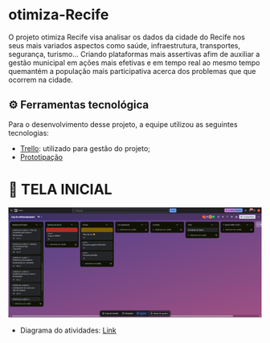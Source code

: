 # otimiza-Recife

O projeto otimiza Recife visa analisar os dados da cidade do Recife nos seus mais variados aspectos como saúde, infraestrutura, transportes, segurança, turismo... Criando plataformas mais assertivas afim de auxiliar a gestão municipal em ações mais efetivas e em tempo real ao mesmo tempo quemantém a população mais participativa acerca dos problemas que que ocorrem na cidade. 

## ⚙️ Ferramentas tecnológica

Para o desenvolvimento desse projeto, a equipe utilizou as seguintes tecnologias: 
* [Trello](https://trello.com/b/OBc9aplD/eng-de-softwareprojeto): utilizado para gestão do projeto;     
* [Prototipação](https://www.figma.com/design/9PnQVVCobtbz26pfA8eRvG/PROT%C3%93TIPOS---FDS?node-id=0-1&t=sHZfVVKNvut9wBOP-1)

# 🔹 TELA INICIAL
<p align="center"> 
  <img src="https://github.com/rodrigolsouza/otimiza-Recife/blob/main/assets/backlog_projeto_priorizado.png"/>
</p>

* Diagrama do atividades: [Link](https://www.figma.com/board/3PcNoDFbIl2yLVrMSPUyGp/Untitled?node-id=0-1&t=FRQHK1Vdmfl6KVDn-1)
